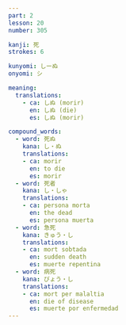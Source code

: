 ```yaml
---
part: 2
lesson: 20
number: 305

kanji: 死
strokes: 6

kunyomi: しーぬ
onyomi: シ

meaning:
  translations:
    - ca: しぬ (morir)
      en: しぬ (die)
      es: しぬ (morir)

compound_words:
  - word: 死ぬ
    kana: し・ぬ
    translations:
    - ca: morir
      en: to die
      es: morir
  - word: 死者
    kana: し・しゃ
    translations:
    - ca: persona morta
      en: the dead
      es: persona muerta
  - word: 急死
    kana: きゅう・し
    translations:
    - ca: mort sobtada
      en: sudden death
      es: muerte repentina
  - word: 病死
    kana: びょう・し
    translations:
    - ca: mort per malaltia
      en: die of disease
      es: muerte por enfermedad
---
```

